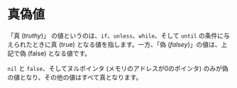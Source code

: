 # 真偽値

「真 (*truthy*)」 の値というのは、`if`、`unless`、`while`、そして `until` の条件に与えられたときに真 (true) となる値を指します。一方、「偽 (*falsey*)」の値は、上記で偽 (false) となる値です。

`nil` と `false`、そしてヌルポインタ (メモリのアドレスが0のポインタ) のみが偽の値となり、その他の値はすべて真となります。
